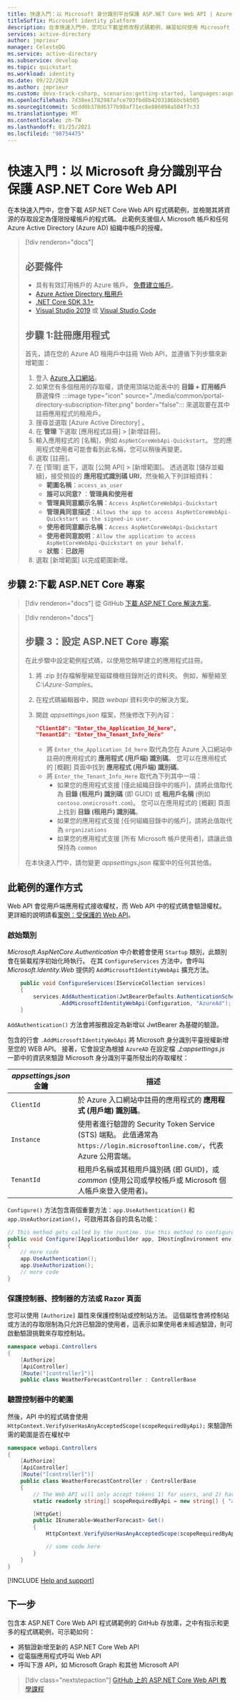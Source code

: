 ```yaml
---
title: 快速入門：以 Microsoft 身分識別平台保護 ASP.NET Core Web API | Azure
titleSuffix: Microsoft identity platform
description: 在本快速入門中，您可以下載並修改程式碼範例，練習如何使用 Microsoft 身分識別平台進行授權，以保護 ASP.NET Core 的 Web API。
services: active-directory
author: jmprieur
manager: CelesteDG
ms.service: active-directory
ms.subservice: develop
ms.topic: quickstart
ms.workload: identity
ms.date: 09/22/2020
ms.author: jmprieur
ms.custom: devx-track-csharp, scenarios:getting-started, languages:aspnet-core
ms.openlocfilehash: 7d38ee1782987afce703fbd8b4203186bbcbb505
ms.sourcegitcommit: 5cdd0b378d6377b98af71ec8e886098a504f7c33
ms.translationtype: MT
ms.contentlocale: zh-TW
ms.lasthandoff: 01/25/2021
ms.locfileid: "98754475"
---
```

# <a name="quickstart-protect-an-aspnet-core-web-api-with-microsoft-identity-platform"></a>快速入門：以 Microsoft 身分識別平台保護 ASP.NET Core Web API

在本快速入門中，您會下載 ASP.NET Core Web API 程式碼範例，並檢閱其將資源的存取設定為僅限授權帳戶的程式碼。 此範例支援個人 Microsoft 帳戶和任何 Azure Active Directory (Azure AD) 組織中帳戶的授權。

> [!div renderon="docs"]
> ## <a name="prerequisites"></a>必要條件
>
> - 具有有效訂用帳戶的 Azure 帳戶。 [免費建立帳戶](https://azure.microsoft.com/free/?WT.mc_id=A261C142F)。
> - [Azure Active Directory 租用戶](quickstart-create-new-tenant.md)
> - [.NET Core SDK 3.1+](https://dotnet.microsoft.com/)
> - [Visual Studio 2019](https://visualstudio.microsoft.com/vs/) 或 [Visual Studio Code](https://code.visualstudio.com/)
>
> ## <a name="step-1-register-the-application"></a>步驟 1:註冊應用程式
>
> 首先，請在您的 Azure AD 租用戶中註冊 Web API，並遵循下列步驟來新增範圍：
>
> 1. 登入 <a href="https://portal.azure.com/" target="_blank">Azure 入口網站<span class="docon docon-navigate-external x-hidden-focus"></span></a>。
> 1. 如果您有多個租用的存取權，請使用頂端功能表中的 **目錄 + 訂用帳戶** 篩選條件 :::image type="icon" source="./media/common/portal-directory-subscription-filter.png" border="false"::: 來選取要在其中註冊應用程式的租用戶。
> 1. 搜尋並選取 [Azure Active Directory]  。
> 1. 在 **管理** 下選取 [應用程式註冊] > [新增註冊]。
> 1. 輸入應用程式的 [名稱]，例如 `AspNetCoreWebApi-Quickstart`。 您的應用程式使用者可能會看到此名稱，您可以稍後再變更。
> 1. 選取 [註冊]。
> 1. 在 [管理] 底下，選取 [公開 API] > [新增範圍]。 透過選取 [儲存並繼續]，接受預設的 **應用程式識別碼 URI**，然後輸入下列詳細資料：
>    - **範圍名稱**：`access_as_user`
>    - **誰可以同意?** ：**管理員和使用者**
>    - **管理員同意顯示名稱**：`Access AspNetCoreWebApi-Quickstart`
>    - **管理員同意描述**：`Allows the app to access AspNetCoreWebApi-Quickstart as the signed-in user.`
>    - **使用者同意顯示名稱**：`Access AspNetCoreWebApi-Quickstart`
>    - **使用者同意說明**：`Allow the application to access AspNetCoreWebApi-Quickstart on your behalf.`
>    - **狀態**：**已啟用**
> 1. 選取 [新增範圍] 以完成範圍新增。

## <a name="step-2-download-the-aspnet-core-project"></a>步驟 2:下載 ASP.NET Core 專案

> [!div renderon="docs"]
> 從 GitHub [下載 ASP.NET Core 解決方案](https://github.com/Azure-Samples/active-directory-dotnet-native-aspnetcore-v2/archive/aspnetcore3-1.zip)。

> [!div renderon="docs"]
> ## <a name="step-3-configure-the-aspnet-core-project"></a>步驟 3：設定 ASP.NET Core 專案
>
> 在此步驟中設定範例程式碼，以使用您稍早建立的應用程式註冊。
>
> 1. 將 .zip 封存檔解壓縮至磁碟機根目錄附近的資料夾。 例如，解壓縮至 *C:\Azure-Samples*。
> 1. 在程式碼編輯器中，開啟 *webapi* 資料夾中的解決方案。
> 1. 開啟 *appsettings.json* 檔案，然後修改下列內容：
>
>    ```json
>    "ClientId": "Enter_the_Application_Id_here",
>    "TenantId": "Enter_the_Tenant_Info_Here"
>    ```
>
>    - 將 `Enter_the_Application_Id_here` 取代為您在 Azure 入口網站中註冊的應用程式的 **應用程式 (用戶端) 識別碼**。 您可以在應用程式的 [概觀] 頁面中找到 **應用程式 (用戶端) 識別碼**。
>    - 將 `Enter_the_Tenant_Info_Here` 取代為下列其中一項：
>       - 如果您的應用程式支援 [僅此組織目錄中的帳戶]，請將此值取代為 **目錄 (租用戶) 識別碼** (即 GUID) 或 **租用戶名稱** (例如 `contoso.onmicrosoft.com`)。 您可以在應用程式的 [概觀] 頁面上找到 **目錄 (租用戶) 識別碼**。
>       - 如果您的應用程式支援 [任何組織目錄中的帳戶]，請將此值取代為 `organizations`
>       - 如果您的應用程式支援 [所有 Microsoft 帳戶使用者]，請讓此值保持為 `common`
>
> 在本快速入門中，請勿變更 *appsettings.json* 檔案中的任何其他值。

## <a name="how-the-sample-works"></a>此範例的運作方式

Web API 會從用戶端應用程式接收權杖，而 Web API 中的程式碼會驗證權杖。 更詳細的說明請看[案例：受保護的 Web API](scenario-protected-web-api-overview.md)。

### <a name="startup-class"></a>啟始類別

*Microsoft.AspNetCore.Authentication* 中介軟體會使用 `Startup` 類別，此類別會在裝載程序初始化時執行。 在其 `ConfigureServices` 方法中，會呼叫 *Microsoft.Identity.Web* 提供的 `AddMicrosoftIdentityWebApi` 擴充方法。

```csharp
    public void ConfigureServices(IServiceCollection services)
    {
        services.AddAuthentication(JwtBearerDefaults.AuthenticationScheme)
                .AddMicrosoftIdentityWebApi(Configuration, "AzureAd");
    }
```

`AddAuthentication()` 方法會將服務設定為新增以 JwtBearer 為基礎的驗證。

包含的行會 `.AddMicrosoftIdentityWebApi` 將 Microsoft 身分識別平臺授權新增至您的 WEB API。 接著，它會設定為根據 `AzureAD` 在設定檔 *上appsettings.js* 一節中的資訊來驗證 Microsoft 身分識別平臺所發出的存取權杖：

| *appsettings.json* 金鑰 | 描述                                                                                                                                                          |
|------------------------|----------------------------------------------------------------------------------------------------------------------------------------------------------------------|
| `ClientId`             | 於 Azure 入口網站中註冊的應用程式的 **應用程式 (用戶端) 識別碼**。                                                                                       |
| `Instance`             | 使用者進行驗證的 Security Token Service (STS) 端點。 此值通常為 `https://login.microsoftonline.com/`，代表 Azure 公用雲端。 |
| `TenantId`             | 租用戶名稱或其租用戶識別碼 (即 GUID)，或 *common* (使用公司或學校帳戶或 Microsoft 個人帳戶來登入使用者)。                             |

`Configure()` 方法包含兩個重要方法：`app.UseAuthentication()` 和 `app.UseAuthorization()`，可啟用其各自的具名功能：

```csharp
// This method gets called by the runtime. Use this method to configure the HTTP request pipeline.
public void Configure(IApplicationBuilder app, IHostingEnvironment env)
{
    // more code
    app.UseAuthentication();
    app.UseAuthorization();
    // more code
}
```

### <a name="protect-a-controller-a-controllers-method-or-a-razor-page"></a>保護控制器、控制器的方法或 Razor 頁面

您可以使用 `[Authorize]` 屬性來保護控制站或控制站方法。 這個屬性會將控制站或方法的存取限制為只允許已驗證的使用者，這表示如果使用者未經過驗證，則可啟動驗證挑戰來存取控制站。

```csharp
namespace webapi.Controllers
{
    [Authorize]
    [ApiController]
    [Route("[controller]")]
    public class WeatherForecastController : ControllerBase
```

### <a name="validate-the-scope-in-the-controller"></a>驗證控制器中的範圍

然後，API 中的程式碼會使用 `HttpContext.VerifyUserHasAnyAcceptedScope(scopeRequiredByApi);` 來驗證所需的範圍是否在權杖中

```csharp
namespace webapi.Controllers
{
    [Authorize]
    [ApiController]
    [Route("[controller]")]
    public class WeatherForecastController : ControllerBase
    {
        // The Web API will only accept tokens 1) for users, and 2) having the "access_as_user" scope for this API
        static readonly string[] scopeRequiredByApi = new string[] { "access_as_user" };

        [HttpGet]
        public IEnumerable<WeatherForecast> Get()
        {
            HttpContext.VerifyUserHasAnyAcceptedScope(scopeRequiredByApi);

            // some code here
        }
    }
}
```

[!INCLUDE [Help and support](../../../includes/active-directory-develop-help-support-include.md)]

## <a name="next-steps"></a>下一步

包含本 ASP.NET Core Web API 程式碼範例的 GitHub 存放庫，之中有指示和更多的程式碼範例，可示範如何：

- 將驗證新增至新的 ASP.NET Core Web API
- 從電腦應用程式呼叫 Web API
- 呼叫下游 API，如 Microsoft Graph 和其他 Microsoft API

> [!div class="nextstepaction"]
> [GitHub 上的 ASP.NET Core Web API 教學課程](https://github.com/Azure-Samples/active-directory-dotnet-native-aspnetcore-v2)
